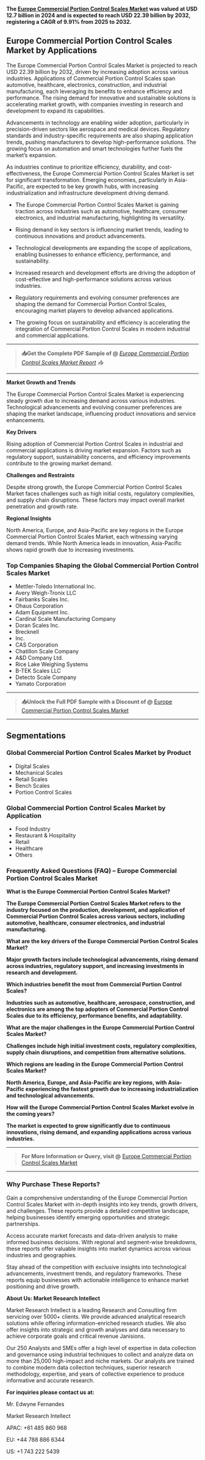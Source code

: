 <p><strong>The <a href="https://www.marketresearchintellect.com/download-sample/?rid=365959&amp;utm_source=Pulse-April-Europe&amp;utm_medium=852">Europe Commercial Portion Control Scales Market</a> was valued at USD 12.7 billion in 2024 and is expected to reach USD 22.39 billion by 2032, registering a CAGR of 9.91% from 2025 to 2032.</strong></p><h2>Europe Commercial Portion Control Scales Market by Applications&nbsp;</h2><p><p>The Europe Commercial Portion Control Scales Market is projected to reach USD 22.39 billion by 2032, driven by increasing adoption across various industries. Applications of Commercial Portion Control Scales span automotive, healthcare, electronics, construction, and industrial manufacturing, each leveraging its benefits to enhance efficiency and performance. The rising demand for innovative and sustainable solutions is accelerating market growth, with companies investing in research and development to expand its capabilities.</p><p>Advancements in technology are enabling wider adoption, particularly in precision-driven sectors like aerospace and medical devices. Regulatory standards and industry-specific requirements are also shaping application trends, pushing manufacturers to develop high-performance solutions. The growing focus on automation and smart technologies further fuels the market&rsquo;s expansion.</p><p>As industries continue to prioritize efficiency, durability, and cost-effectiveness, the Europe Commercial Portion Control Scales Market is set for significant transformation. Emerging economies, particularly in Asia-Pacific, are expected to be key growth hubs, with increasing industrialization and infrastructure development driving demand.</p></p><ul><li><p>The Europe Commercial Portion Control Scales Market is gaining traction across industries such as automotive, healthcare, consumer electronics, and industrial manufacturing, highlighting its versatility.</p></li><li><p>Rising demand in key sectors is influencing market trends, leading to continuous innovations and product advancements.</p></li><li><p>Technological developments are expanding the scope of applications, enabling businesses to enhance efficiency, performance, and sustainability.</p></li><li><p>Increased research and development efforts are driving the adoption of cost-effective and high-performance solutions across various industries.</p></li><li><p>Regulatory requirements and evolving consumer preferences are shaping the demand for Commercial Portion Control Scales, encouraging market players to develop advanced applications.</p></li><li><p>The growing focus on sustainability and efficiency is accelerating the integration of Commercial Portion Control Scales in modern industrial and commercial applications.</p></li></ul><hr /><blockquote><p><strong><span class="font-[700]">📥Get the Complete PDF Sample of @ </span></strong><em><span class="font-[700]"><a href="https://www.marketresearchintellect.com/download-sample/?rid=365959&amp;utm_source=Pulse-April-Europe&amp;utm_medium=852" target="_blank" data-tracking-control-name="article-ssr-frontend-pulse_little-text-block" data-tracking-will-navigate="" data-test-link="">Europe Commercial Portion Control Scales Market Report</a>&nbsp;📥</span></em></p></blockquote><hr /><p class="" data-start="77" data-end="360"><strong data-start="77" data-end="105">Market Growth and Trends</strong></p><p class="" data-start="77" data-end="360">The Europe Commercial Portion Control Scales Market is experiencing steady growth due to increasing demand across various industries. Technological advancements and evolving consumer preferences are shaping the market landscape, influencing product innovations and service enhancements.</p><p class="" data-start="362" data-end="606"><strong data-start="362" data-end="377">Key Drivers</strong></p><p class="" data-start="362" data-end="606">Rising adoption of Commercial Portion Control Scales in industrial and commercial applications is driving market expansion. Factors such as regulatory support, sustainability concerns, and efficiency improvements contribute to the growing market demand.</p><p class="" data-start="608" data-end="849"><strong data-start="608" data-end="637">Challenges and Restraints</strong></p><p class="" data-start="608" data-end="849">Despite strong growth, the Europe Commercial Portion Control Scales Market faces challenges such as high initial costs, regulatory complexities, and supply chain disruptions. These factors may impact overall market penetration and growth rate.</p><p class="" data-start="851" data-end="1095"><strong data-start="851" data-end="872">Regional Insights</strong></p><p class="" data-start="851" data-end="1095">North America, Europe, and Asia-Pacific are key regions in the Europe Commercial Portion Control Scales Market, each witnessing varying demand trends. While North America leads in innovation, Asia-Pacific shows rapid growth due to increasing investments.</p><p><h3>Top Companies Shaping the Global Commercial Portion Control Scales Market </h3><ul><li>Mettler-Toledo International Inc.</li><li>Avery Weigh-Tronix LLC</li><li>Fairbanks Scales Inc.</li><li>Ohaus Corporation</li><li>Adam Equipment Inc.</li><li>Cardinal Scale Manufacturing Company</li><li>Doran Scales Inc.</li><li>Brecknell</li><li>Inc.</li><li>CAS Corporation</li><li>Chatillon Scale Company</li><li>A&D Company Ltd.</li><li>Rice Lake Weighing Systems</li><li>B-TEK Scales LLC</li><li>Detecto Scale Company</li><li>Yamato Corporation</li></ul></p><hr /><blockquote><p><strong>📥Unlock the Full PDF Sample with a Discount of @</strong> <a href="https://www.marketresearchintellect.com/ask-for-discount/?rid=365959&amp;utm_source=Pulse-April-Europe&amp;utm_medium=852">Europe Commercial Portion Control Scales Market</a></p></blockquote><hr /><p><h2>Segmentations</h2><h3>Global Commercial Portion Control Scales Market by Product</h3><ul><li>Digital Scales</li><li>Mechanical Scales</li><li>Retail Scales</li><li>Bench Scales</li><li>Portion Control Scales</li></ul><h3>Global Commercial Portion Control Scales Market by Application</h3><ul><li>Food Industry</li><li>Restaurant & Hospitality</li><li>Retail</li><li>Healthcare</li><li>Others</li></ul></p><h3><strong>Frequently Asked Questions (FAQ) &ndash; Europe Commercial Portion Control Scales Market</strong></h3><p><strong>What is the Europe Commercial Portion Control Scales Market?</strong></p><p><strong>The Europe Commercial Portion Control Scales Market refers to the industry focused on the production, development, and application of Commercial Portion Control Scales across various sectors, including automotive, healthcare, consumer electronics, and industrial manufacturing.</strong></p><p><strong>What are the key drivers of the Europe Commercial Portion Control Scales Market?</strong></p><p><strong>Major growth factors include technological advancements, rising demand across industries, regulatory support, and increasing investments in research and development.</strong></p><p><strong>Which industries benefit the most from Commercial Portion Control Scales?</strong></p><p><strong>Industries such as automotive, healthcare, aerospace, construction, and electronics are among the top adopters of Commercial Portion Control Scales due to its efficiency, performance benefits, and adaptability.</strong></p><p><strong>What are the major challenges in the Europe Commercial Portion Control Scales Market?</strong></p><p><strong>Challenges include high initial investment costs, regulatory complexities, supply chain disruptions, and competition from alternative solutions.</strong></p><p><strong>Which regions are leading in the Europe Commercial Portion Control Scales Market?</strong></p><p><strong>North America, Europe, and Asia-Pacific are key regions, with Asia-Pacific experiencing the fastest growth due to increasing industrialization and technological advancements.</strong></p><p><strong>How will the Europe Commercial Portion Control Scales Market evolve in the coming years?</strong></p><p><strong>The market is expected to grow significantly due to continuous innovations, rising demand, and expanding applications across various industries.</strong></p><hr /><blockquote><p><span class="font-[700]"><strong>For More Information or Query, visit&nbsp;@</strong>&nbsp;</span><span class="font-[700]"><a href="https://www.marketresearchintellect.com/product/global-commercial-portion-control-scales-market-size-and-forecast/?utm_source=Linkedin&utm_medium=852" target="_blank" data-tracking-control-name="article-ssr-frontend-pulse_little-text-block" data-tracking-will-navigate="" data-test-link="">Europe Commercial Portion Control Scales Market</a></span></p></blockquote><hr /><h3><strong data-start="0" data-end="31">Why Purchase These Reports?</strong></h3><p class="" data-start="35" data-end="297">Gain a comprehensive understanding of the Europe Commercial Portion Control Scales Market with in-depth insights into key trends, growth drivers, and challenges. These reports provide a detailed competitive landscape, helping businesses identify emerging opportunities and strategic partnerships.</p><p class="" data-start="299" data-end="540">Access accurate market forecasts and data-driven analysis to make informed business decisions. With regional and segment-wise breakdowns, these reports offer valuable insights into market dynamics across various industries and geographies.</p><p class="" data-start="542" data-end="784">Stay ahead of the competition with exclusive insights into technological advancements, investment trends, and regulatory frameworks. These reports equip businesses with actionable intelligence to enhance market positioning and drive growth.</p><p><strong><span class="font-[700]">About Us: Market Research Intellect</span></strong></p><p><span class="">Market Research Intellect is a leading Research and Consulting firm servicing over 5000+ clients. We provide advanced analytical research solutions while offering information-enriched research studies.&nbsp;</span>We also offer insights into strategic and growth analyses and data necessary to achieve corporate goals and critical revenue Janisions.</p><p><span class="">Our 250 Analysts and SMEs offer a high level of expertise in data collection and governance using industrial techniques to collect and analyze data on more than 25,000 high-impact and niche markets. Our analysts are trained to combine modern data collection techniques, superior research methodology, expertise, and years of collective experience to produce informative and accurate research.</span></p><p><strong>For inquiries please contact us at:</strong></p><p>Mr. Edwyne Fernandes</p><p>Market Research Intellect</p><p>APAC: +61 485 860 968</p><p>EU: +44 788 886 6344</p><p>US: +1 743 222 5439</p>